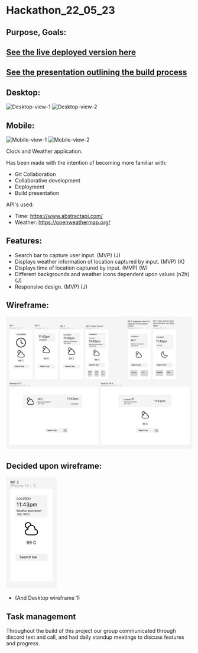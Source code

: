# Hackathon_22_05_23
## Purpose, Goals:   


## [See the live deployed version here](https://gpweatherclock.netlify.app/)
## [See the presentation outlining the build process](https://youtu.be/rfnwj2FJZQI)

## Desktop:

<img src="https://i.imgur.com/Z9yjTSa.png" alt="Desktop-view-1" width="480" /> <img src="https://i.imgur.com/jTVDu0T.png" alt="Desktop-view-2" width="480" />


## Mobile:

<img src="https://i.imgur.com/4Q78X4u.png" alt="Mobile-view-1" width="300" /> <img src="https://i.imgur.com/i2Uo7Rz.png" alt="Mobile-view-2" width="300" />


Clock and Weather application. 

Has been made with the intention of becoming more familiar with:
- Git Collaboration
- Collaborative development
- Deployment
- Build presentation

API's used:

- Time: https://www.abstractapi.com/
- Weather: https://openweathermap.org/
 
## Features: 

- Search bar to capture user input. (MVP) (J)
- Displays weather information of location captured by input. (MVP) (K)
- Displays time of location captured by input. (MVP) (W)
- Different backgrounds and weather icons dependent upon values (n2h) (J)
- Responsive design. (MVP) (J)

## Wireframe:
![Potential Wireframes](./weather_clock/src/images/Screenshot_potential_wireframe.png)

## Decided upon wireframe: 
![Wireframe](./weather_clock/src/images/Screenshot_wireframe.jpg)

* (And Desktop wireframe 1)

## Task management 
Throughout the build of this project our group communicated through discord text and call, and had daily standup meetings to discuss features and progress. 


